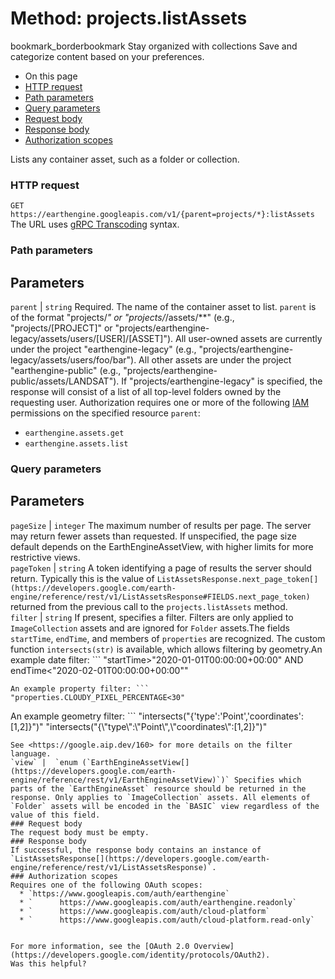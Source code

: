  
#  Method: projects.listAssets 
bookmark_borderbookmark Stay organized with collections  Save and categorize content based on your preferences.
  * On this page
  * [HTTP request](https://developers.google.com/earth-engine/reference/rest/v1/projects/listAssets#http-request)
  * [Path parameters](https://developers.google.com/earth-engine/reference/rest/v1/projects/listAssets#path-parameters)
  * [Query parameters](https://developers.google.com/earth-engine/reference/rest/v1/projects/listAssets#query-parameters)
  * [Request body](https://developers.google.com/earth-engine/reference/rest/v1/projects/listAssets#request-body)
  * [Response body](https://developers.google.com/earth-engine/reference/rest/v1/projects/listAssets#response-body)
  * [Authorization scopes](https://developers.google.com/earth-engine/reference/rest/v1/projects/listAssets#authorization-scopes)


Lists any container asset, such as a folder or collection.
### HTTP request
`GET https://earthengine.googleapis.com/v1/{parent=projects/*}:listAssets`
The URL uses [gRPC Transcoding](https://google.aip.dev/127) syntax.
### Path parameters
Parameters  
---  
`parent` |  `string` Required. The name of the container asset to list. `parent` is of the format "projects/*" or "projects/*/assets/**" (e.g., "projects/[PROJECT]" or "projects/earthengine-legacy/assets/users/[USER]/[ASSET]"). All user-owned assets are currently under the project "earthengine-legacy" (e.g., "projects/earthengine-legacy/assets/users/foo/bar"). All other assets are under the project "earthengine-public" (e.g., "projects/earthengine-public/assets/LANDSAT"). If "projects/earthengine-legacy" is specified, the response will consist of a list of all top-level folders owned by the requesting user. Authorization requires one or more of the following [IAM](https://cloud.google.com/iam/docs/) permissions on the specified resource `parent`:
  * `earthengine.assets.get`
  * `earthengine.assets.list`

  
### Query parameters
Parameters  
---  
`pageSize` |  `integer` The maximum number of results per page. The server may return fewer assets than requested. If unspecified, the page size default depends on the EarthEngineAssetView, with higher limits for more restrictive views.  
`pageToken` |  `string` A token identifying a page of results the server should return. Typically this is the value of `ListAssetsResponse.next_page_token[](https://developers.google.com/earth-engine/reference/rest/v1/ListAssetsResponse#FIELDS.next_page_token)` returned from the previous call to the `projects.listAssets` method.  
`filter` |  `string` If present, specifies a filter. Filters are only applied to `ImageCollection` assets and are ignored for `Folder` assets.The fields `startTime`, `endTime`, and members of `properties` are recognized. The custom function `intersects(str)` is available, which allows filtering by geometry.An example date filter: ```
"startTime>\"2020-01-01T00:00:00+00:00\" AND
endTime<\"2020-02-01T00:00:00+00:00\""

```
An example property filter: ```
"properties.CLOUDY_PIXEL_PERCENTAGE<30"

```
An example geometry filter: ```
"intersects(\"{'type':'Point','coordinates':[1,2]}\")"
"intersects(\"{\\\"type\\\":\\\"Point\\\",\\\"coordinates\\\":[1,2]}\")"

```
See <https://google.aip.dev/160> for more details on the filter language.  
`view` |  `enum (`EarthEngineAssetView[](https://developers.google.com/earth-engine/reference/rest/v1/EarthEngineAssetView)`)` Specifies which parts of the `EarthEngineAsset` resource should be returned in the response. Only applies to `ImageCollection` assets. All elements of `Folder` assets will be encoded in the `BASIC` view regardless of the value of this field.  
### Request body
The request body must be empty.
### Response body
If successful, the response body contains an instance of `ListAssetsResponse[](https://developers.google.com/earth-engine/reference/rest/v1/ListAssetsResponse)`.
### Authorization scopes
Requires one of the following OAuth scopes:
  * `https://www.googleapis.com/auth/earthengine`
  * `      https://www.googleapis.com/auth/earthengine.readonly`
  * `      https://www.googleapis.com/auth/cloud-platform`
  * `      https://www.googleapis.com/auth/cloud-platform.read-only`


For more information, see the [OAuth 2.0 Overview](https://developers.google.com/identity/protocols/OAuth2).
Was this helpful?
